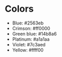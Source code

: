 # Colors

* Blue: #2563eb
* Crimson: #ff0000
* Green blue: #14b8a6
* Platinum: #a1a1aa
* Violet: #7c3aed
* Yellow: #ffff00